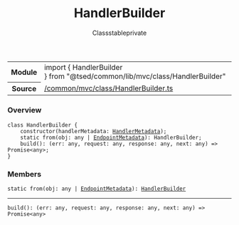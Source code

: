 
<header class="symbol-info-header"><h1 id="handlerbuilder">HandlerBuilder</h1><label class="symbol-info-type-label class">Class</label><label class="api-type-label stable" title="stable">stable</label><label class="api-type-label private" title="private">private</label></header>
<!-- summary -->
<section class="symbol-info"><table class="is-full-width"><tbody><tr><th>Module</th><td><div class="lang-typescript"><span class="token keyword">import</span> { HandlerBuilder }&nbsp;<span class="token keyword">from</span>&nbsp;<span class="token string">"@tsed/common/lib/mvc/class/HandlerBuilder"</span></div></td></tr><tr><th>Source</th><td><a href="https://github.com/Romakita/ts-express-decorators/blob/v4.13.6/src//common/mvc/class/HandlerBuilder.ts#L0-L0">/common/mvc/class/HandlerBuilder.ts</a></td></tr></tbody></table></section>
<!-- overview -->


### Overview


<pre><code class="typescript-lang "><span class="token keyword">class</span> HandlerBuilder <span class="token punctuation">{</span>
    <span class="token keyword">constructor</span><span class="token punctuation">(</span>handlerMetadata<span class="token punctuation">:</span> <a href="#api/common/mvc/handlermetadata"><span class="token">HandlerMetadata</span></a><span class="token punctuation">)</span><span class="token punctuation">;</span>
    <span class="token keyword">static</span> <span class="token keyword">from</span><span class="token punctuation">(</span>obj<span class="token punctuation">:</span> <span class="token keyword">any</span> | <a href="#api/common/mvc/endpointmetadata"><span class="token">EndpointMetadata</span></a><span class="token punctuation">)</span><span class="token punctuation">:</span> HandlerBuilder<span class="token punctuation">;</span>
    <span class="token function">build</span><span class="token punctuation">(</span><span class="token punctuation">)</span><span class="token punctuation">:</span> <span class="token punctuation">(</span>err<span class="token punctuation">:</span> <span class="token keyword">any</span><span class="token punctuation">,</span> request<span class="token punctuation">:</span> <span class="token keyword">any</span><span class="token punctuation">,</span> response<span class="token punctuation">:</span> <span class="token keyword">any</span><span class="token punctuation">,</span> next<span class="token punctuation">:</span> <span class="token keyword">any</span><span class="token punctuation">)</span> => Promise<<span class="token keyword">any</span>><span class="token punctuation">;</span>
<span class="token punctuation">}</span></code></pre>


<!-- Parameters -->

<!-- Description -->

<!-- Members -->







### Members



<div class="method-overview">
<pre><code class="typescript-lang "><span class="token keyword">static</span> <span class="token keyword">from</span><span class="token punctuation">(</span>obj<span class="token punctuation">:</span> <span class="token keyword">any</span> | <a href="#api/common/mvc/endpointmetadata"><span class="token">EndpointMetadata</span></a><span class="token punctuation">)</span><span class="token punctuation">:</span> <a href="#api/common/mvc/handlerbuilder"><span class="token">HandlerBuilder</span></a></code></pre>
</div>




<hr/>



<div class="method-overview">
<pre><code class="typescript-lang "><span class="token function">build</span><span class="token punctuation">(</span><span class="token punctuation">)</span><span class="token punctuation">:</span> <span class="token punctuation">(</span>err<span class="token punctuation">:</span> <span class="token keyword">any</span><span class="token punctuation">,</span> request<span class="token punctuation">:</span> <span class="token keyword">any</span><span class="token punctuation">,</span> response<span class="token punctuation">:</span> <span class="token keyword">any</span><span class="token punctuation">,</span> next<span class="token punctuation">:</span> <span class="token keyword">any</span><span class="token punctuation">)</span> => Promise<<span class="token keyword">any</span>></code></pre>
</div>








